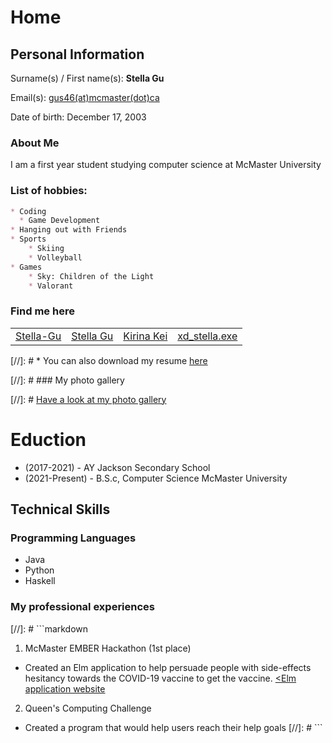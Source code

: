 # Home

<script src="https://kit.fontawesome.com/6d173168d3.js" crossorigin="anonymous"></script>

## Personal Information
Surname(s) / First name(s): **Stella Gu**

Email(s): [gus46(at)mcmaster(dot)ca](mailto:gus46@mcmaster.ca)

Date of birth: December 17, 2003

### About Me

I am a first year student studying computer science at McMaster University


### List of hobbies:

```markdown
* Coding
  * Game Development
* Hanging out with Friends
* Sports
    * Skiing
    * Volleyball
* Games
    * Sky: Children of the Light
    * Valorant
```

### Find me here

<table>
    <tr>
        <td>
            <a href="https://github.com/Stella-Gu" target="blank"><i class="fab fa-github fa-lg"></i> Stella-Gu</a>
        </td>
        <td>
            <a href="https://www.linkedin.com/in/stella-gu-21067a212/" target="blank"><i class="fab fa-linkedin fa-lg"></i> Stella Gu</a>
        </td>
        <td>
            <a href="https://www.youtube.com/channel/UC6NqBvwkPs07OJ7uaZHf0XA" target="blank"><i class="fab fa-youtube fa-lg"></i> Kirina Kei</a>
        </td>
        <td>
            <a href="https://www.instagram.com/xd_stella.exe/" target="blank"><i class="fab fa-instagram fa-lg"></i> xd_stella.exe</a>
        </td>
    </tr>
</table>

[//]: # * <i class="fas fa-file fa-lg"></i> You can also download my resume [here](cv.pdf)

[//]: # ### My photo gallery

[//]: # [Have a look at my photo gallery](/photo.md)

# Eduction
* (2017-2021) - AY Jackson Secondary School 
* (2021-Present) - B.S.c, Computer Science McMaster University 

## Technical Skills

### Programming Languages

* Java
* Python
* Haskell

### My professional experiences

[//]: # ```markdown
1. McMaster EMBER Hackathon (1st place)
* Created an Elm application to help persuade people with side-effects hesitancy towards the COVID-19 vaccine to get the vaccine. 
<a href="https://macoutreach.rocks/share/005096c5" target="blank"><</i>Elm application website</a>
2. Queen's Computing Challenge
* Created a program that would help users reach their help goals
[//]: # ```
